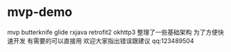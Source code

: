 # mvp-demo
mvp butterknife glide rxjava retrofit2 okhttp3
整理了一些基础架构 为了方便快速开发
有需要的可以直接用
欢迎大家指出错误跟建议
qq:123489504
